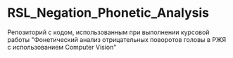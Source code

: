 # RSL_Negation_Phonetic_Analysis

Репозиторий с кодом, использованным при выполнении курсовой работы "Фонетический анализ отрицательных поворотов головы в РЖЯ с использованием Computer Vision"
